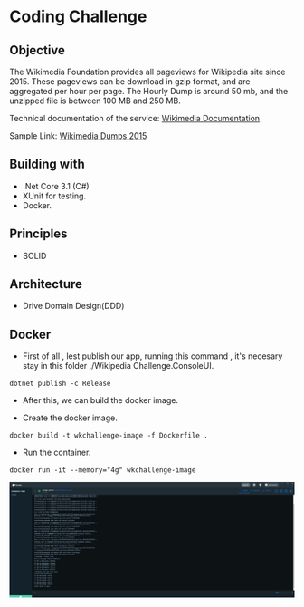 # Coding Challenge
## Objective
The Wikimedia Foundation provides all pageviews for Wikipedia site since 2015. 
These pageviews can be download in gzip format, and are aggregated per hour per page.
The Hourly Dump is around 50 mb, and the unzipped file is between 100 MB and 250 MB.

Technical documentation of the service: [Wikimedia Documentation](https://wikitech.wikimedia.org/wiki/Analytics/Data_Lake/Traffic/Pageviews)

Sample Link: [Wikimedia Dumps 2015](https://dumps.wikimedia.org/other/pageviews/2015/2015-05/)

## Building with

- .Net Core 3.1 (C#)
- XUnit for testing.
- Docker.

## Principles 
- SOLID

## Architecture
- Drive Domain Design(DDD)

## Docker
- First of all , lest publish our app, running this command ,
it's necesary stay in this folder ./Wikipedia Challenge.ConsoleUI.

```
dotnet publish -c Release
```
- After this, we can build the docker image.

- Create the docker image.
```
docker build -t wkchallenge-image -f Dockerfile .
```
- Run the container.
```
docker run -it --memory="4g" wkchallenge-image
```
<img src="/DockerWorking.JPG" alt="My cool logo"/>



















